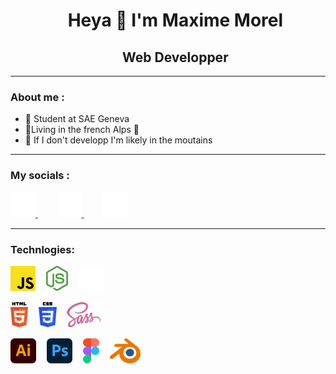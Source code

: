 <div id="user-content-toc" align="center"><ul>
    <summary><h1>Heya 👋 I'm Maxime Morel</h1></summary>
</ul></div>
<div id="user-content-toc" align="center"><ul>
    <summary><h2>Web Developper</h2></summary>
</ul></div>

---
<h3>About me :</h3>

- 🌱 Student at SAE Geneva
- 📍Living in the french Alps 🥖
- 🗻 If I don't developp I'm likely in the moutains

---

<h3>My socials :</h3>
<a href="https://discordapp.com/users/270219307475140608" target="_blank">
	<img src='https://raw.githubusercontent.com/maxime-mrl/maxime-mrl/main/discord.png' alt='discord' height='40'>
</a>
ㅤㅤ
<a href="https://www.behance.net/maxime-mrl" target="_blank">
	<img src='https://raw.githubusercontent.com/maxime-mrl/maxime-mrl/main/behance.png' alt='behance' height='40'>
</a>
ㅤㅤ
<a href="https://www.instagram.com/maxime.morl/" target="_blank">
	<img src='https://raw.githubusercontent.com/maxime-mrl/maxime-mrl/main/instagram.png' alt='instagram' height='40'>
</a>

---

<h3>Technlogies: </h3>

<img src='https://raw.githubusercontent.com/maxime-mrl/maxime-mrl/main/javascript.svg' alt='JavaScript' height='40'>ㅤ
<img src='https://raw.githubusercontent.com/maxime-mrl/maxime-mrl/main/node-js.svg' alt='NodeJS' height='40'>ㅤ
<img src='https://raw.githubusercontent.com/maxime-mrl/maxime-mrl/main/threejs.svg' alt='ThreeJS' height='40'>

<img src='https://raw.githubusercontent.com/maxime-mrl/maxime-mrl/main/html-5.svg' alt='HTML' height='40'>ㅤ
<img src='https://raw.githubusercontent.com/maxime-mrl/maxime-mrl/main/css-3.svg' alt='CSS' height='40'>ㅤ
<img src='https://raw.githubusercontent.com/maxime-mrl/maxime-mrl/main/sass.svg' alt='SASS' height='40'>

<img src='https://raw.githubusercontent.com/maxime-mrl/maxime-mrl/main/adobe-illustrator.svg' alt='Adobe illustrator' height='40'>ㅤ
<img src='https://raw.githubusercontent.com/maxime-mrl/maxime-mrl/main/adobe-photoshop.svg' alt='Adobe photoshop' height='40'>ㅤ
<img src='https://raw.githubusercontent.com/maxime-mrl/maxime-mrl/main/figma.svg' alt='Figma' height='40'>ㅤ
<img src='https://raw.githubusercontent.com/maxime-mrl/maxime-mrl/main/blender.svg' alt='blender' height='40'>
